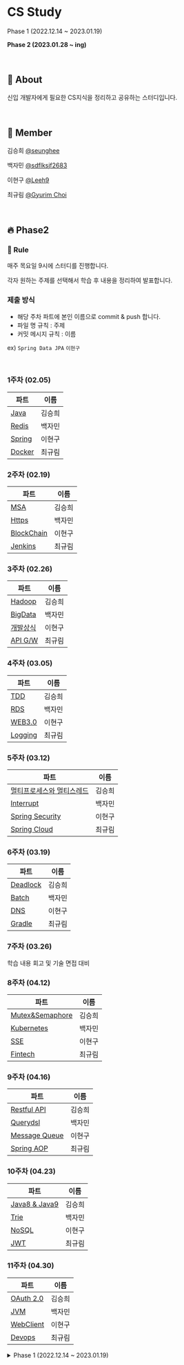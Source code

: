 # CS Study
Phase 1 (2022.12.14 ~ 2023.01.19)
 

**Phase 2 (2023.01.28 ~ ing)**


&nbsp; 

## :blue_book: About

신입 개발자에게 필요한 CS지식을 정리하고 공유하는 스터디입니다.

&nbsp; 

## :mage: Member
김승희 [@seunghee](https://github.com/seunghee114)

백자민 [@sdflksjf2683](https://github.com/sdflksjf2683)

이현구 [@Leeh9](https://github.com/Leeh9)

최규림 [@Gyurim Choi](https://github.com/choi1087)

&nbsp;

## 🔥 Phase2
### :scroll: Rule

매주 목요일 9시에 스터디를 진행합니다.

각자 원하는 주제를 선택해서 학습 후 내용을 정리하여 발표합니다.

 ### 제출 방식
 - 해당 주차 파트에 본인 이름으로 commit & push 합니다.
 - 파일 명 규칙 : 주제
 - 커밋 메시지 규칙 : 이름

 ex) `Spring Data JPA`  `이현구`

&nbsp; 

### 1주차 (02.05)
|파트|이름|
|------|------|
|[Java](https://github.com/Leeh9/myeonbu-CS/blob/main/Phase2/Java.md)|김승희|
|[Redis](https://github.com/Leeh9/myeonbu-CS/blob/main/Phase2/Redis.md)|백자민|
|[Spring](https://github.com/Leeh9/myeonbu-CS/blob/main/Phase2/Spring.md)|이현구|
|[Docker](https://github.com/Leeh9/myeonbu-CS/blob/main/Phase2/Docker1.md)|최규림|

### 2주차 (02.19)
|파트|이름|
|------|------|
|[MSA](https://github.com/Leeh9/myeonbu-CS/blob/main/Phase2/MSA.md)|김승희|
|[Https](https://github.com/Leeh9/myeonbu-CS/blob/main/Phase2/HTTPS.md)|백자민|
|[BlockChain](https://github.com/Leeh9/myeonbu-CS/blob/main/Phase2/BlockChain.md)|이현구|
|[Jenkins](https://github.com/Leeh9/myeonbu-CS/blob/main/Phase2/Jenkins.md)|최규림|

### 3주차 (02.26)
|파트|이름|
|------|------|
|[Hadoop](https://github.com/Leeh9/myeonbu-CS/blob/main/Phase2/Hadoop.md)|김승희|
|[BigData](https://github.com/Leeh9/myeonbu-CS/blob/main/Phase2/BigData.md)|백자민|
|[개발상식](https://github.com/Leeh9/myeonbu-CS/blob/main/Phase2/개발상식.md)|이현구|
|[API G/W](https://github.com/Leeh9/myeonbu-CS/blob/main/Phase2/API%20GATEWAY.md)|최규림|

### 4주차 (03.05)
|파트|이름|
|------|------|
|[TDD](https://github.com/Leeh9/myeonbu-CS/blob/main/Phase2/TDD.md)|김승희|
|[RDS](https://github.com/Leeh9/myeonbu-CS/blob/main/Phase2/rds.md)|백자민|
|[WEB3.0](https://github.com/Leeh9/myeonbu-CS/blob/main/Phase2/Web3.0.md)|이현구|
|[Logging](https://github.com/Leeh9/myeonbu-CS/blob/main/Phase2/logging.md)|최규림|


### 5주차 (03.12)
|파트|이름|
|------|------|
|[멀티프로세스와 멀티스레드](https://github.com/Leeh9/myeonbu-CS/blob/main/Phase2/멀티프로세스와멀티스레드.md)|김승희|
|[Interrupt](https://github.com/Leeh9/myeonbu-CS/blob/main/Phase2/Interrupt.md)|백자민|
|[Spring Security](https://github.com/Leeh9/myeonbu-CS/blob/main/Phase2/SpringSecurity.md)|이현구|
|[Spring Cloud](https://github.com/Leeh9/myeonbu-CS/blob/main/Phase2/Spring%20Cloud.md)|최규림|


### 6주차 (03.19)
|파트|이름|
|------|------|
|[Deadlock](https://github.com/Leeh9/myeonbu-CS/blob/main/Phase2/Deadlock1.md)|김승희|
|[Batch](https://github.com/Leeh9/myeonbu-CS/blob/main/Phase2/Batch.md)|백자민|
|[DNS](https://github.com/Leeh9/myeonbu-CS/blob/main/Phase2/DNS.md)|이현구|
|[Gradle](https://github.com/Leeh9/myeonbu-CS/blob/main/Phase2/Gradle.md)|최규림|


### 7주차 (03.26)
학습 내용 회고 및 기술 면접 대비


### 8주차 (04.12)
|파트|이름|
|------|------|
|[Mutex&Semaphore](https://github.com/myeonbu-CS-Study/myeonbu-CS/blob/main/Phase2/Mutex%26Semaphore.md)|김승희|
|[Kubernetes](https://github.com/myeonbu-CS-Study/myeonbu-CS/blob/main/Phase2/Kubernetes.md)|백자민|
|[SSE](https://github.com/myeonbu-CS-Study/myeonbu-CS/blob/main/Phase2/SSE.md)|이현구|
|[Fintech](https://github.com/myeonbu-CS-Study/myeonbu-CS/blob/main/Phase2/Fintech.md)|최규림|

### 9주차 (04.16)
|파트|이름|
|------|------|
|[Restful API](https://github.com/myeonbu-CS-Study/myeonbu-CS/blob/main/Phase2/Rest%26Java8-9.md)|김승희|
|[Querydsl](https://github.com/myeonbu-CS-Study/myeonbu-CS/blob/main/Phase2/Querydsl.md)|백자민|
|[Message Queue](https://github.com/myeonbu-CS-Study/myeonbu-CS/blob/main/Phase2/Message%20Queue.md)|이현구|
|[Spring AOP](https://github.com/myeonbu-CS-Study/myeonbu-CS/blob/main/Phase2/Spring%20AOP.md)|최규림|

### 10주차 (04.23)
|파트|이름|
|------|------|
|[Java8 & Java9](https://github.com/myeonbu-CS-Study/myeonbu-CS/blob/main/Phase2/Rest%26Java8-9.md)|김승희|
|[Trie](https://github.com/myeonbu-CS-Study/myeonbu-CS/blob/main/Phase2/Trie.md)|백자민|
|[NoSQL](https://github.com/myeonbu-CS-Study/myeonbu-CS/blob/main/Phase2/NoSQL.md)|이현구|
|[JWT](https://github.com/myeonbu-CS-Study/myeonbu-CS/blob/main/Phase2/JWT.md)|최규림|

### 11주차 (04.30)
|파트|이름|
|------|------|
|[OAuth 2.0](https://github.com/myeonbu-CS-Study/myeonbu-CS/blob/main/Phase2/OAuth2.md)|김승희|
|[JVM](https://github.com/myeonbu-CS-Study/myeonbu-CS/blob/main/Phase2/jvm.md)|백자민|
|[WebClient](https://github.com/myeonbu-CS-Study/myeonbu-CS/blob/main/Phase2/WebClient.md)|이현구|
|[Devops](https://github.com/myeonbu-CS-Study/myeonbu-CS/blob/main/Phase2/Devops.md)|최규림|

<details>
<summary>
 Phase 1 (2022.12.14 ~ 2023.01.19)
</summary>

## :scroll: Rule

매주 목요일 9시에 스터디를 진행합니다.

각자 맡은 파트를 학습 후 내용을 정리하여 발표합니다.

 ### 제출 방식
 - 해당 주차 파트에 본인 이름으로 commit & push 합니다.
 - 파일 명 규칙 : [과목] 섹션 
 - 커밋 메시지 규칙 : [과목] 이름
 - 과목 명 : `디자인 패턴(Design pattern)`, `네트워크(Network)`, `운영체제(OS)`, `데이터베이스(DB)`, `자료구조(Data Structure)` 

 ex) `[Network] SECTION 2.3 네트워크 기기.md`  `[Network] 이현구`

&nbsp; 

 ## :book: References
주홍철. 『면접을 위한 CS 전공지식 노트』. 길벗, 2022.

&nbsp;

---

### 1주차 (12.14~12.22)
### Network
|파트|이름|
|------|------|
|2.1 네트워크의 기초|백자민|
|2.2 TCP&IP 4계층 모델|김승희|
|2.3 네트워크 기기 ~ 2.4 IP 주소|이현구|
|2.5 HTTP|최규림|

### 2주차 (12.22~12.29)
### OS
|파트|이름|
|------|------|
|3.1 운영체제와 컴퓨터|이현구|
|3.2 ERD와 정규화 과정|김승희|
|3.3 프로세스와 스레드 ~3.3.4|최규림|
|3.3.5 ~ 3.4 스케줄링 알고리즘|백자민|

### 3주차 (12.29~23.01.07)
### DB
|파트|이름|
|------|------|
|4.1 데이터베이스의 기본|백자민|
|4.2 ERD와 정규화 과정|최규림|
|4.3 트랜잭션과 무결성 ~ 4.4 데이터베이스의 종류|김승희|
|4.5 인덱스 ~ 4.7 조인의 원리|이현구|

### 4주차 (01.07~.01.12)
### Data Structure
|파트|이름|
|------|------|
|5.1 복잡도 ~ 5.2.2|김승희|
|5.2.3 선형 자료 구조 ~ 5.2.5|이현구|
|5.3.1 비선형 자료 구조 ~ 5.3.3|백자민|
|5.3.4 비선형 자료 구조 ~ 5.3.7|최규림|

### 5주차 (01.12~.01.19)
### Design Pattern
|파트|이름|
|------|------|
|1.1.1 싱글톤 패턴 ~ 1.1.3|이현구|
|1.1.4 옵저버 패턴 ~ 1.1.6|최규림|
|1.1.7 노출모듈 패턴 ~ 1.1.10|백자민|
|1.2 프로그래밍 패러다임|김승희|
</details>
